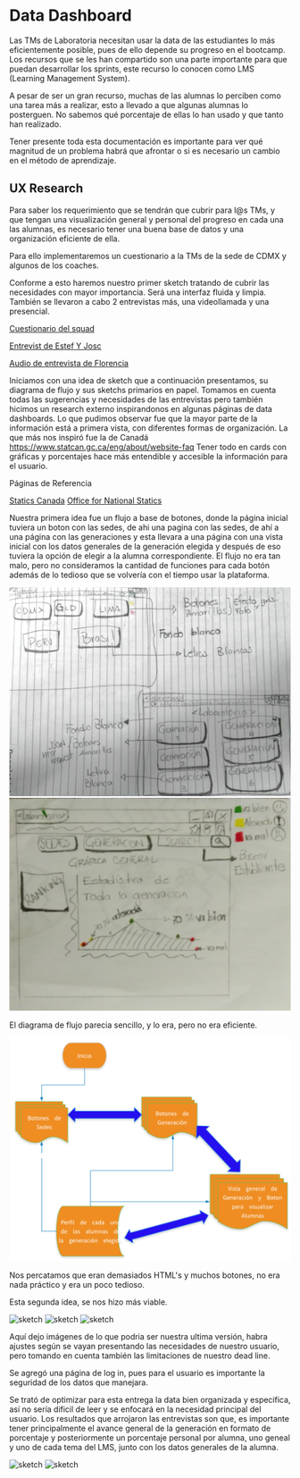 # Data Dashboard

Las TMs de Laboratoria necesitan usar la data de las estudiantes lo más eficientemente posible, pues de ello depende
su progreso en el bootcamp. Los recursos que se les han compartido son una parte importante para que puedan desarrollar
los sprints, este recurso lo conocen como LMS (Learning Management System).

A pesar de ser un gran recurso, muchas de las alumnas lo perciben como una tarea más a realizar, esto a llevado a que
algunas alumnas lo posterguen. No sabemos qué porcentaje de ellas lo han usado y que tanto han realizado.

Tener presente toda esta documentación es importante para ver qué magnitud de un problema habrá que afrontar o si es necesario un cambio
en el método de aprendizaje.


## UX Research

Para saber los requerimiento que se tendrán que cubrir para l@s TMs,  y  que tengan una visualización general y personal del progreso en cada una las alumnas, es necesario
tener una buena base de datos y una organización eficiente de ella.

Para ello implementaremos un cuestionario a la TMs de la sede de CDMX y algunos de los coaches.

Conforme a esto haremos nuestro primer sketch tratando de cubrir las necesidades con mayor importancia. Será una interfaz fluida y limpia. También se llevaron a cabo 2 entrevistas más, una videollamada y una presencial.


[Cuestionario del squad](https://goo.gl/forms/BXgYeoIpGxjYeaWF3)

[Entrevist de  Estef Y Josc](https://drive.google.com/open?id=1ycNiDHLAAmdJVMujJPte19xgeIQGglg7)

[Audio de entrevista de Florencia](https://drive.google.com/open?id=1RE-8SneGCdT9xByVd7m3r2tfd7xFTUhL)

Iniciamos con una idea de sketch que a continuación presentamos, su diagrama de flujo y sus sketchs primarios en papel.
Tomamos en cuenta todas las sugerencias y necesidades de las entrevistas pero también hicimos un research externo inspirandonos en algunas páginas de data dashboards. Lo que pudimos observar fue que la mayor parte de la información está a primera vista, con diferentes formas de organización.
La que más nos inspiró fue la de Canadá  https://www.statcan.gc.ca/eng/about/website-faq
Tener todo en cards con gráficas y  porcentajes hace más entendible y accesible la información para el usuario.

Páginas de Referencia

[Statics Canada](https://www.statcan.gc.ca/eng/start)
[Office for National Statics](https://www.ons.gov.uk/businessindustryandtrade/business)

Nuestra primera idea fue un flujo a base de botones, donde la página inicial tuviera un boton con las sedes, de ahi una pagina con las sedes, de ahí a una página con las generaciones y esta llevara a una página con una vista inicial con los datos generales de la generación elegida y después de eso tuviera la opción de elegir a la alumna correspondiente. El flujo no era tan malo, pero no consideramos la cantidad de funciones para cada botón además de lo tedioso que se volvería con  el tiempo usar la plataforma. 

![sketch](https://github.com/MiriamGaGu/cdmx-2018-06-bc-core-am-data-dashboard/blob/master/src/Images/sketch1.png)
![sketch](https://github.com/MiriamGaGu/cdmx-2018-06-bc-core-am-data-dashboard/blob/master/src/Images/sketch2.png)

El diagrama de flujo parecia sencillo, y lo era, pero no era eficiente.

![Flujo](https://github.com/MiriamGaGu/cdmx-2018-06-bc-core-am-data-dashboard/blob/master/src/Images/Flujo.png)

Nos percatamos que eran demasiados HTML's y muchos botones, no era nada práctico y era un poco tedioso.

Esta segunda idea, se nos hizo más viable.

![sketch](https://github.com/MiriamGaGu/cdmx-2018-06-bc-core-am-data-dashboard/blob/master/src/Images/img_20180624_110803_1024.jpg "Sketch")
![sketch](https://github.com/MiriamGaGu/cdmx-2018-06-bc-core-am-data-dashboard/blob/master/src/Images/img_20180624_110803.jpg "Sketch1")
![sketch](https://github.com/MiriamGaGu/cdmx-2018-06-bc-core-am-data-dashboard/blob/master/src/Images/img_20180624_110814.jpg "Sketch2")

Aquí dejo imágenes de lo que podria ser nuestra ultima versión, habra ajustes según se vayan presentando las necesidades de nuestro usuario, pero tomando en cuenta también las limitaciones de nuestro dead line.

Se agregó una página de log in, pues para el usuario es importante la seguridad de los datos que manejara.

Se trató de optimizar para esta entrega la data bien organizada y especifica, así no sería dificil de leer y se enfocará en la necesidad principal del usuario. Los resultados que arrojaron las entrevistas son que, es importante tener principalmente el avance general de la generación en formato de porcentaje y posteriormente un porcentaje personal por alumna, uno geneal y uno de cada tema del LMS, junto con los datos generales de la alumna.

![sketch](https://github.com/MiriamGaGu/cdmx-2018-06-bc-core-am-data-dashboard/blob/master/src/Images/LogInPage.png "Sketch")
![sketch](https://github.com/MiriamGaGu/cdmx-2018-06-bc-core-am-data-dashboard/blob/master/src/Images/MainPage.png "Sketch")
